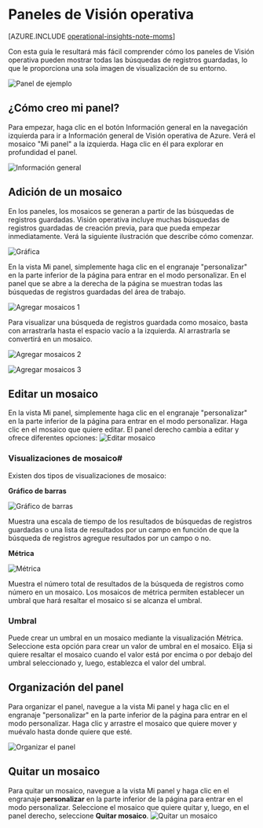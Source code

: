 <properties
	pageTitle="Paneles de Visión operativa"
	description="Artículo informativo sobre el uso básico del panel de Visión operativa"
	services="operational-insights"
	documentationCenter=""
	authors="ehissey"
	manager="jwhit"
	editor=""/>

<tags
	ms.service="operational-insights"
	ms.workload="na"
	ms.tgt_pltfrm="na"
	ms.devlang="na"
	ms.topic="article"
	ms.date="09/10/2015"
	ms.author="evanhi"/>

# Paneles de Visión operativa

[AZURE.INCLUDE [operational-insights-note-moms](../../includes/operational-insights-note-moms.md)]

Con esta guía le resultará más fácil comprender cómo los paneles de Visión operativa pueden mostrar todas las búsquedas de registros guardadas, lo que le proporciona una sola imagen de visualización de su entorno.

![Panel de ejemplo](./media/operational-insights-use-dashboards/example-dash.png)

## ¿Cómo creo mi panel?

Para empezar, haga clic en el botón Información general en la navegación izquierda para ir a Información general de Visión operativa de Azure. Verá el mosaico "Mi panel" a la izquierda. Haga clic en él para explorar en profundidad el panel.

![Información general](./media/operational-insights-use-dashboards/overview.png)



## Adición de un mosaico

En los paneles, los mosaicos se generan a partir de las búsquedas de registros guardadas. Visión operativa incluye muchas búsquedas de registros guardadas de creación previa, para que pueda empezar inmediatamente. Verá la siguiente ilustración que describe cómo comenzar.

![Gráfica](./media/operational-insights-use-dashboards/pictorial.png)

En la vista Mi panel, simplemente haga clic en el engranaje "personalizar" en la parte inferior de la página para entrar en el modo personalizar. En el panel que se abre a la derecha de la página se muestran todas las búsquedas de registros guardadas del área de trabajo.

![Agregar mosaicos 1](./media/operational-insights-use-dashboards/add-tile1.png)

Para visualizar una búsqueda de registros guardada como mosaico, basta con arrastrarla hasta el espacio vacío a la izquierda. Al arrastrarla se convertirá en un mosaico.

![Agregar mosaicos 2](./media/operational-insights-use-dashboards/add-tile2.png)

![Agregar mosaicos 3](./media/operational-insights-use-dashboards/add-tile3.png)


## Editar un mosaico

En la vista Mi panel, simplemente haga clic en el engranaje "personalizar" en la parte inferior de la página para entrar en el modo personalizar. Haga clic en el mosaico que quiere editar. El panel derecho cambia a editar y ofrece diferentes opciones: ![Editar mosaico](./media/operational-insights-use-dashboards/edit-tile.png)

### Visualizaciones de mosaico#
Existen dos tipos de visualizaciones de mosaico:

**Gráfico de barras** <p> ![Gráfico de barras](./media/operational-insights-use-dashboards/bar-chart.png)

Muestra una escala de tiempo de los resultados de búsquedas de registros guardadas o una lista de resultados por un campo en función de que la búsqueda de registros agregue resultados por un campo o no.

**Métrica** <p> ![Métrica](./media/operational-insights-use-dashboards/metric.png)

Muestra el número total de resultados de la búsqueda de registros como número en un mosaico. Los mosaicos de métrica permiten establecer un umbral que hará resaltar el mosaico si se alcanza el umbral.

### Umbral
Puede crear un umbral en un mosaico mediante la visualización Métrica. Seleccione esta opción para crear un valor de umbral en el mosaico. Elija si quiere resaltar el mosaico cuando el valor está por encima o por debajo del umbral seleccionado y, luego, establezca el valor del umbral.

## Organización del panel
Para organizar el panel, navegue a la vista Mi panel y haga clic en el engranaje "personalizar" en la parte inferior de la página para entrar en el modo personalizar. Haga clic y arrastre el mosaico que quiere mover y muévalo hasta donde quiere que esté.

![Organizar el panel](./media/operational-insights-use-dashboards/organize.png)

## Quitar un mosaico
Para quitar un mosaico, navegue a la vista Mi panel y haga clic en el engranaje **personalizar** en la parte inferior de la página para entrar en el modo personalizar. Seleccione el mosaico que quiere quitar y, luego, en el panel derecho, seleccione **Quitar mosaico**. ![Quitar un mosaico](./media/operational-insights-use-dashboards/remove-tile.png)

<!---HONumber=Sept15_HO3-->